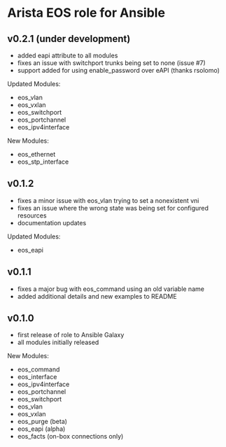 Arista EOS role for Ansible
===========================

## v0.2.1 (under development)

- added eapi attribute to all modules
- fixes an issue with switchport trunks being set to none (issue #7)
- support added for using enable_password over eAPI (thanks rsolomo)

Updated Modules:

* eos_vlan
* eos_vxlan
* eos_switchport
* eos_portchannel
* eos_ipv4interface

New Modules:

* eos_ethernet
* eos_stp_interface


## v0.1.2

- fixes a minor issue with eos_vlan trying to set a nonexistent vni
- fixes an issue where the wrong state was being set for configured resources
- documentation updates

Updated Modules:

* eos_eapi


## v0.1.1

- fixes a major bug with eos_command using an old variable name
- added additional details and new examples to README


## v0.1.0

- first release of role to Ansible Galaxy
- all modules initially released

New Modules:

* eos_command
* eos_interface
* eos_ipv4interface
* eos_portchannel
* eos_switchport
* eos_vlan
* eos_vxlan
* eos_purge (beta)
* eos_eapi (alpha)
* eos_facts (on-box connections only)
